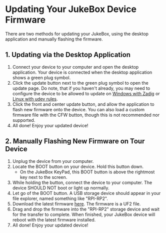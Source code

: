 # Updating Your JukeBox Device Firmware
There are two methods for updating your JukeBox, using the desktop application and manually flashing the firmware.

## 1. Updating via the Desktop Application
1. Connect your device to your computer and open the desktop application. Your device is connected when the desktop application shows a green plug symbol.
2. Click the update button next to the green plug symbol to open the update page. Do note, that if you haven't already, you may need to configure the device to be allowed to update on [Windows with Zadig](docs/windows-compatibility.md#updating-the-device-firmware) or [Linux with udev rules](docs/windows-compatibility.md#updating-the-device-firmware).
3. Click the front and center update button, and allow the application to flash new firmware onto the device. You can also load a custom firmware file with the CFW button, though this is not recommended nor supported.
4. All done! Enjoy your updated device!

## 2. Manually Flashing New Firmware on Tour Device
1. Unplug the device from your computer.
2. Locate the BOOT button on your device. Hold this button down.
    - On the JukeBox KeyPad, this BOOT button is above the rightmost key next to the screen.
3. While holding the button, connect the device to your computer. The device SHOULD NOT boot or light up normally.
4. Let go of the BOOT button. A USB storage device should appear in your file explorer, named something like "RPI-RP2".
5. Download the latest firmware [here](https://github.com/FriendTeamInc/JukeBox/releases/latest). The firmware is a UF2 file.
6. Drag and drop the firmware into the "RPI-RP2" storage device and wait for the transfer to complete. When finished, your JukeBox device will reboot with the latest firmware installed.
7. All done! Enjoy your updated device!
